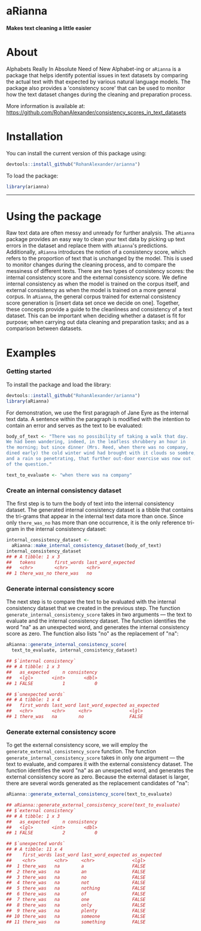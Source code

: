 # aRianna

#### Makes text cleaning a little easier

# About

Alphabets Really In Absolute Need of New Alphabet-ing or `aRianna` is a package that helps identify potential issues in text datasets by comparing the actual text with that expected by various natural language models. The package also provides a 'consistency score' that can be used to monitor how the text dataset changes during the cleaning and preparation process. 

More information is available at: https://github.com/RohanAlexander/consistency_scores_in_text_datasets 


# Installation

You can install the current version of this package using:

``` r
devtools::install_github("RohanAlexander/arianna")
```

To load the package:

``` r
library(arianna)
```

---

# Using the package

Raw text data are often messy and unready for further analysis. The `aRianna` package provides an easy way to clean your text data by picking up text errors in the dataset and replace them with `aRianna`'s predictions. Additionally, `aRianna` introduces the notion of a consistency score, which refers to the proportion of text that is unchanged by the model. This is used to monitor changes during the cleaning process, and to compare the messiness of different texts. There are two types of consistency scores: the internal consistency score and the external consistency score. We define internal consistency as when the model is trained on the corpus itself, and external consistency as when the model is trained on a more general corpus. In `aRianna`, the general corpus trained for external consistency score generation is [insert data set once we decide on one]. Together, these concepts provide a guide to the cleanliness and consistency of a text dataset. This can be important when deciding whether a dataset is fit for purpose; when carrying out data cleaning and preparation tasks; and as a comparison between datasets. 

# Examples

### Getting started

To install the package and load the library:
  
``` r
devtools::install_github("RohanAlexander/arianna")
library(aRianna)
```

For demonstration, we use the first paragraph of Jane Eyre as the internal text data. A sentence within the paragraph is modified with the intention to contain an error and serves as the text to be evaluated:
  
``` r
body_of_text <- "There was no possibility of taking a walk that day. 
We had been wandering, indeed, in the leafless shrubbery an hour in 
the morning; but since dinner (Mrs. Reed, when there was no company, 
dined early) the cold winter wind had brought with it clouds so sombre, 
and a rain so penetrating, that further out-door exercise was now out 
of the question."

text_to_evaluate <- "when there was na company"
```

### Create an internal consistency dataset

The first step is to turn the body of text into the internal consistency dataset. The generated internal consistency dataset is a tibble that contains the tri-grams that appear in the internal text data more than once. Since only `there_was_no` has more than one occurrence, it is the only reference tri-gram in the internal consistency dataset:
  
``` r
internal_consistency_dataset <- 
  aRianna::make_internal_consistency_dataset(body_of_text)
internal_consistency_dataset
## # A tibble: 1 x 3
##   tokens       first_words last_word_expected
##   <chr>        <chr>       <chr>             
## 1 there_was_no there_was   no                
```

### Generate internal consistency score

The next step is to compare the text to be evaluated with the internal consistency dataset that we created in the previous step. The function `generate_internal_consistency_score` takes in two arguments — the text to evaluate and the internal consistency dataset. The function identifies the word "na" as an unexpected word, and generates the internal consistency score as zero. The function also lists "no" as the replacement of "na":
  
``` r
aRianna::generate_internal_consistency_score(
  text_to_evaluate, internal_consistency_dataset)

## $`internal consistency`
## # A tibble: 1 x 3
##   as_expected     n consistency
##   <lgl>       <int>       <dbl>
## 1 FALSE           1           0

## $`unexpected words`
## # A tibble: 1 x 4
##   first_words last_word last_word_expected as_expected
##   <chr>       <chr>     <chr>              <lgl>      
## 1 there_was   na        no                 FALSE  

```

### Generate external consistency score

To get the external consistency score, we will employ the `generate_external_consistency_score` function. The function `generate_internal_consistency_score` takes in only one argument — the text to evaluate, and compares it with the external consistency dataset. The function identifies the word "na" as an unexpected word, and generates the external consistency score as zero. Because the external dataset is larger, there are several words generated as the replacement candidates of "na":
  
``` r
aRianna::generate_external_consistency_score(text_to_evaluate)

## aRianna::generate_external_consistency_score(text_to_evaluate)
## $`external consistency`
## # A tibble: 1 x 3
##   as_expected     n consistency
##   <lgl>       <int>       <dbl>
## 1 FALSE           2           0

## $`unexpected words`
## # A tibble: 11 x 4
##    first_words last_word last_word_expected as_expected
##    <chr>       <chr>     <chr>              <lgl>      
##  1 there_was   na        a                  FALSE      
##  2 there_was   na        an                 FALSE      
##  3 there_was   na        no                 FALSE      
##  4 there_was   na        not                FALSE      
##  5 there_was   na        nothing            FALSE      
##  6 there_was   na        of                 FALSE      
##  7 there_was   na        one                FALSE      
##  8 there_was   na        only               FALSE      
##  9 there_was   na        plenty             FALSE      
## 10 there_was   na        someone            FALSE      
## 11 there_was   na        something          FALSE      

```









